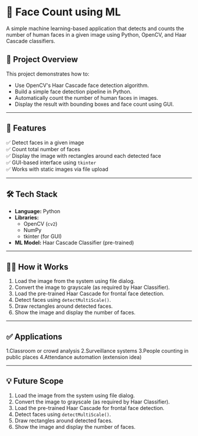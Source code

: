 # 👤 Face Count using ML

A simple machine learning-based application that detects and counts the number of human faces in a given image using Python, OpenCV, and Haar Cascade classifiers.

## 📸 Project Overview

This project demonstrates how to:
- Use OpenCV's Haar Cascade face detection algorithm.
- Build a simple face detection pipeline in Python.
- Automatically count the number of human faces in images.
- Display the result with bounding boxes and face count using GUI.

---

## 🚀 Features

✅ Detect faces in a given image  
✅ Count total number of faces  
✅ Display the image with rectangles around each detected face  
✅ GUI-based interface using `tkinter`  
✅ Works with static images via file upload

---

## 🛠️ Tech Stack

- **Language:** Python  
- **Libraries:**  
  - OpenCV (`cv2`)  
  - NumPy  
  - tkinter (for GUI)  
- **ML Model:** Haar Cascade Classifier (pre-trained)

---

## 🧑‍💻 How it Works

1. Load the image from the system using file dialog.
2. Convert the image to grayscale (as required by Haar Classifier).
3. Load the pre-trained Haar Cascade for frontal face detection.
4. Detect faces using `detectMultiScale()`.
5. Draw rectangles around detected faces.
6. Show the image and display the number of faces.

---

## ✅ Applications

1.Classroom or crowd analysis
2.Surveillance systems
3.People counting in public places
4.Attendance automation (extension idea)

---

## 💡 Future Scope

1. Load the image from the system using file dialog.
2. Convert the image to grayscale (as required by Haar Classifier).
3. Load the pre-trained Haar Cascade for frontal face detection.
4. Detect faces using `detectMultiScale()`.
5. Draw rectangles around detected faces.
6. Show the image and display the number of faces.


